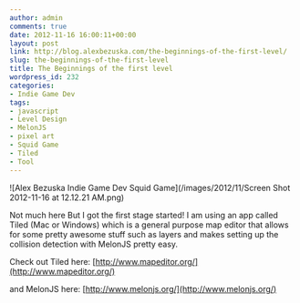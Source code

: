 ```yaml
---
author: admin
comments: true
date: 2012-11-16 16:00:11+00:00
layout: post
link: http://blog.alexbezuska.com/the-beginnings-of-the-first-level/
slug: the-beginnings-of-the-first-level
title: The Beginnings of the first level
wordpress_id: 232
categories:
- Indie Game Dev
tags:
- javascript
- Level Design
- MelonJS
- pixel art
- Squid Game
- Tiled
- Tool
---
```


![Alex Bezuska Indie Game Dev Squid Game](/images/2012/11/Screen Shot 2012-11-16 at 12.12.21 AM.png)

Not much here But I got the first stage started! I am using an app called Tiled (Mac or Windows) which is a general purpose map editor that allows for some pretty awesome stuff such as layers and makes setting up the collision detection with MelonJS pretty easy.

Check out Tiled here: [http://www.mapeditor.org/](http://www.mapeditor.org/)

and MelonJS here: [http://www.melonjs.org/](http://www.melonjs.org/)

